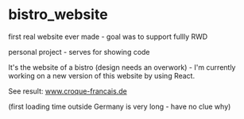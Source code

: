 # bistro_website
first real website ever made - goal was to support fullly RWD

personal project - serves for showing code

It's the website of a bistro (design needs an overwork) - I'm currently working on a new version of this website by using React. 


See result:
www.croque-francais.de

(first loading time outside Germany is very long - have no clue why)
